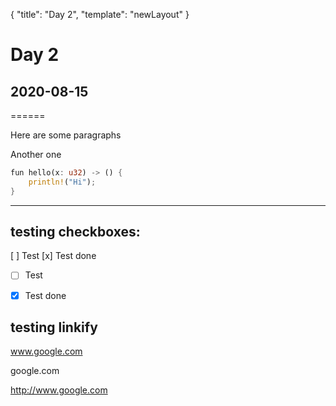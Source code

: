 {
  "title": "Day 2",
  "template": "newLayout"
}

# Day 2

## 2020-08-15
======

Here are some paragraphs

Another one

```rust
fun hello(x: u32) -> () {
    println!("Hi");
}
```
------

## testing checkboxes:
[ ] Test
[x] Test done



- [ ] Test
- [x] Test done


## testing linkify

www.google.com

google.com

http://www.google.com

